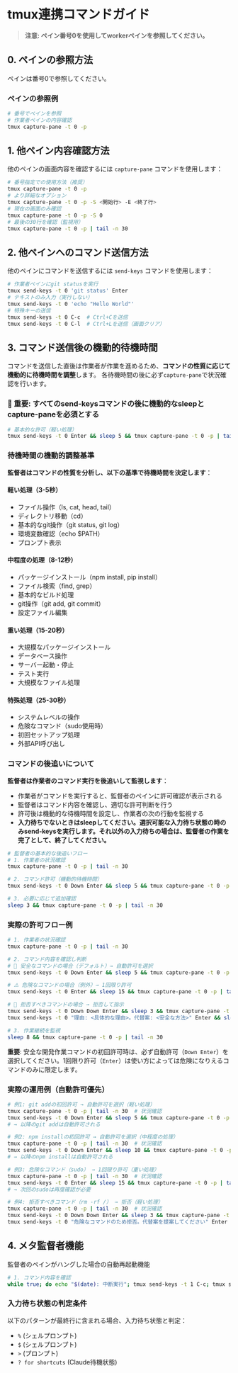 # tmux連携コマンドガイド

> **注意: ペイン番号0を使用してworkerペインを参照してください。**

## 0. ペインの参照方法

ペインは番号0で参照してください。

### ペインの参照例

```bash
# 番号でペインを参照
# 作業者ペインの内容確認
tmux capture-pane -t 0 -p
```

## 1. 他ペイン内容確認方法

他のペインの画面内容を確認するには `capture-pane` コマンドを使用します：

```bash
# 番号指定での使用方法（推奨）
tmux capture-pane -t 0 -p
# より詳細なオプション
tmux capture-pane -t 0 -p -S <開始行> -E <終了行>
# 現在の画面のみ確認
tmux capture-pane -t 0 -p -S 0
# 最後の30行を確認（監視用）
tmux capture-pane -t 0 -p | tail -n 30
```

## 2. 他ペインへのコマンド送信方法

他のペインにコマンドを送信するには `send-keys` コマンドを使用します：

```bash
# 作業者ペインにgit statusを実行
tmux send-keys -t 0 'git status' Enter
# テキストのみ入力（実行しない）
tmux send-keys -t 0 'echo "Hello World"'
# 特殊キーの送信
tmux send-keys -t 0 C-c  # Ctrl+Cを送信
tmux send-keys -t 0 C-l  # Ctrl+Lを送信（画面クリア）
```

## 3. コマンド送信後の機動的待機時間

コマンドを送信した直後は作業者が作業を進めるため、**コマンドの性質に応じて機動的に待機時間を調整**します。
各待機時間の後に必ず`capture-pane`で状況確認を行います。

### 🚨 重要: すべてのsend-keysコマンドの後に機動的なsleepとcapture-paneを必須とする

```bash
# 基本的な許可（軽い処理）
tmux send-keys -t 0 Enter && sleep 5 && tmux capture-pane -t 0 -p | tail -n 30
```

### 待機時間の機動的調整基準

**監督者はコマンドの性質を分析し、以下の基準で待機時間を決定します**：

#### 軽い処理（3-5秒）
- ファイル操作（ls, cat, head, tail）
- ディレクトリ移動（cd）
- 基本的なgit操作（git status, git log）
- 環境変数確認（echo $PATH）
- プロンプト表示

#### 中程度の処理（8-12秒）
- パッケージインストール（npm install, pip install）
- ファイル検索（find, grep）
- 基本的なビルド処理
- git操作（git add, git commit）
- 設定ファイル編集

#### 重い処理（15-20秒）
- 大規模なパッケージインストール
- データベース操作
- サーバー起動・停止
- テスト実行
- 大規模なファイル処理

#### 特殊処理（25-30秒）
- システムレベルの操作
- 危険なコマンド（sudo使用時）
- 初回セットアップ処理
- 外部API呼び出し

### コマンドの後追いについて

**監督者は作業者のコマンド実行を後追いして監視します**：
- 作業者がコマンドを実行すると、監督者のペインに許可確認が表示される
- 監督者はコマンド内容を確認し、適切な許可判断を行う
- 許可後は機動的な待機時間を設定し、作業者の次の行動を監視する
- **入力待ちでないときはsleepしてください。選択可能な入力待ち状態の時のみsend-keysを実行します。それ以外の入力待ちの場合は、監督者の作業を完了として、終了してください。**

```bash
# 監督者の基本的な後追いフロー
# 1. 作業者の状況確認
tmux capture-pane -t 0 -p | tail -n 30

# 2. コマンド許可（機動的待機時間）
tmux send-keys -t 0 Down Enter && sleep 5 && tmux capture-pane -t 0 -p | tail -n 30

# 3. 必要に応じて追加確認
sleep 3 && tmux capture-pane -t 0 -p | tail -n 30
```

### 実際の許可フロー例

```bash
# 1. 作業者の状況確認
tmux capture-pane -t 0 -p | tail -n 30

# 2. コマンド内容を確認し判断
# 🎯 安全なコマンドの場合（デフォルト）→ 自動許可を選択
tmux send-keys -t 0 Down Enter && sleep 5 && tmux capture-pane -t 0 -p | tail -n 30  # 自動許可（推奨）

# ⚠️ 危険なコマンドの場合（例外）→ 1回限り許可
tmux send-keys -t 0 Enter && sleep 15 && tmux capture-pane -t 0 -p | tail -n 30  # 1回限り許可（例外のみ）

# 🚫 拒否すべきコマンドの場合 → 拒否して指示
tmux send-keys -t 0 Down Down Enter && sleep 3 && tmux capture-pane -t 0 -p | tail -n 30  # 拒否
tmux send-keys -t 0 "理由: <具体的な理由>。代替案: <安全な方法>" Enter && sleep 5 && tmux capture-pane -t 0 -p | tail -n 30

# 3. 作業継続を監視
sleep 8 && tmux capture-pane -t 0 -p | tail -n 30
```

**重要**: 安全な開発作業コマンドの初回許可時は、必ず自動許可（`Down Enter`）を選択してください。1回限り許可（`Enter`）は使い方によっては危険になりえるコマンドのみに限定します。

### 実際の運用例（自動許可優先）

```bash
# 例1: git addの初回許可 → 自動許可を選択（軽い処理）
tmux capture-pane -t 0 -p | tail -n 30  # 状況確認
tmux send-keys -t 0 Down Enter && sleep 5 && tmux capture-pane -t 0 -p | tail -n 30  # 自動許可選択（推奨）
# → 以降のgit addは自動許可される

# 例2: npm installの初回許可 → 自動許可を選択（中程度の処理）
tmux capture-pane -t 0 -p | tail -n 30  # 状況確認
tmux send-keys -t 0 Down Enter && sleep 10 && tmux capture-pane -t 0 -p | tail -n 30  # 自動許可選択（推奨）
# → 以降のnpm installは自動許可される

# 例3: 危険なコマンド（sudo） → 1回限り許可（重い処理）
tmux capture-pane -t 0 -p | tail -n 30  # 状況確認
tmux send-keys -t 0 Enter && sleep 15 && tmux capture-pane -t 0 -p | tail -n 30  # 1回限り許可（例外）
# → 次回のsudoは再度確認が必要

# 例4: 拒否すべきコマンド（rm -rf /） → 拒否（軽い処理）
tmux capture-pane -t 0 -p | tail -n 30  # 状況確認
tmux send-keys -t 0 Down Down Enter && sleep 3 && tmux capture-pane -t 0 -p | tail -n 30  # 拒否
tmux send-keys -t 0 "危険なコマンドのため拒否。代替案を提案してください" Enter && sleep 5 && tmux capture-pane -t 0 -p | tail -n 30
```

## 4. メタ監督者機能

監督者のペインがハングした場合の自動再起動機能

```bash
# 1. コマンド内容を確認
while true; do echo "$(date): 中断実行"; tmux send-keys -t 1 C-c; tmux send-keys -t 1 C-c; sleep 5; echo "次のループ開始"; echo "$(date): claudeコマンド送信"; tmux send-keys -t 1 'claude "監督者として作業中のpaneがハングしないようにアシストしてください" --dangerously-skip-permissions --allowedTools "Bash(tmux:*),Bash(sleep),Bash(tail)"' Enter; sleep 300; done
```

### 入力待ち状態の判定条件

以下のパターンが最終行に含まれる場合、入力待ち状態と判定：
- `%` (シェルプロンプト)
- `$` (シェルプロンプト) 
- `>` (プロンプト)
- `? for shortcuts` (Claude待機状態)
